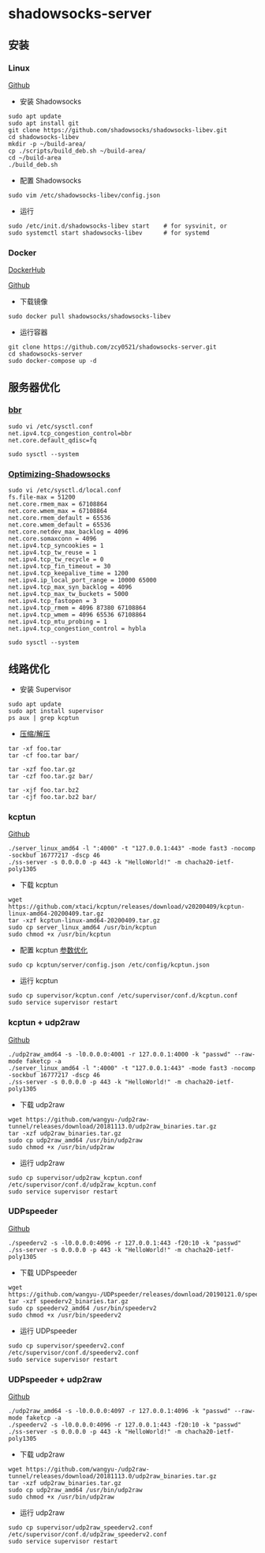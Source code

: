 # shadowsocks-server

## 安装

### Linux

[Github](https://github.com/shadowsocks/shadowsocks-libev#debian--ubuntu)

- 安装 Shadowsocks

```shell script
sudo apt update
sudo apt install git
git clone https://github.com/shadowsocks/shadowsocks-libev.git
cd shadowsocks-libev
mkdir -p ~/build-area/
cp ./scripts/build_deb.sh ~/build-area/
cd ~/build-area
./build_deb.sh
```

- 配置 Shadowsocks

```shell script
sudo vim /etc/shadowsocks-libev/config.json
```

- 运行

```shell script
sudo /etc/init.d/shadowsocks-libev start    # for sysvinit, or
sudo systemctl start shadowsocks-libev      # for systemd
```

### Docker

[DockerHub](https://hub.docker.com/r/shadowsocks/shadowsocks-libev)

[Github](https://github.com/shadowsocks/shadowsocks-libev/tree/master/docker/alpine)

- 下载镜像

```shell script
sudo docker pull shadowsocks/shadowsocks-libev
```

- 运行容器

```shell script
git clone https://github.com/zcy0521/shadowsocks-server.git
cd shadowsocks-server
sudo docker-compose up -d
```

## 服务器优化

### [bbr](https://github.com/google/bbr)

```shell script
sudo vi /etc/sysctl.conf
net.ipv4.tcp_congestion_control=bbr
net.core.default_qdisc=fq

sudo sysctl --system
```

### [Optimizing-Shadowsocks](https://github.com/shadowsocks/shadowsocks/wiki/Optimizing-Shadowsocks)

```shell script
sudo vi /etc/sysctl.d/local.conf
fs.file-max = 51200
net.core.rmem_max = 67108864
net.core.wmem_max = 67108864
net.core.rmem_default = 65536
net.core.wmem_default = 65536
net.core.netdev_max_backlog = 4096
net.core.somaxconn = 4096
net.ipv4.tcp_syncookies = 1
net.ipv4.tcp_tw_reuse = 1
net.ipv4.tcp_tw_recycle = 0
net.ipv4.tcp_fin_timeout = 30
net.ipv4.tcp_keepalive_time = 1200
net.ipv4.ip_local_port_range = 10000 65000
net.ipv4.tcp_max_syn_backlog = 4096
net.ipv4.tcp_max_tw_buckets = 5000
net.ipv4.tcp_fastopen = 3
net.ipv4.tcp_rmem = 4096 87380 67108864
net.ipv4.tcp_wmem = 4096 65536 67108864
net.ipv4.tcp_mtu_probing = 1
net.ipv4.tcp_congestion_control = hybla

sudo sysctl --system
```

## 线路优化

- 安装 Supervisor

```shell script
sudo apt update
sudo apt install supervisor
ps aux | grep kcptun
```

- [压缩/解压](https://manpages.debian.org/buster/manpages-zh/tar.1.zh_CN.html)

```shell script
tar -xf foo.tar
tar -cf foo.tar bar/

tar -xzf foo.tar.gz
tar -czf foo.tar.gz bar/

tar -xjf foo.tar.bz2
tar -cjf foo.tar.bz2 bar/
```

### kcptun

[Github](https://github.com/xtaci/kcptun)

```shell script
./server_linux_amd64 -l ":4000" -t "127.0.0.1:443" -mode fast3 -nocomp -sockbuf 16777217 -dscp 46
./ss-server -s 0.0.0.0 -p 443 -k "HelloWorld!" -m chacha20-ietf-poly1305
```

- 下载 kcptun

```shell script
wget https://github.com/xtaci/kcptun/releases/download/v20200409/kcptun-linux-amd64-20200409.tar.gz
tar -xzf kcptun-linux-amd64-20200409.tar.gz
sudo cp server_linux_amd64 /usr/bin/kcptun
sudo chmod +x /usr/bin/kcptun
```

- 配置 kcptun [参数优化](https://github.com/xtaci/kcptun/issues/251)

```shell script
sudo cp kcptun/server/config.json /etc/config/kcptun.json
```

- 运行 kcptun

```shell script
sudo cp supervisor/kcptun.conf /etc/supervisor/conf.d/kcptun.conf
sudo service supervisor restart
```

### kcptun + udp2raw

[Github](https://github.com/wangyu-/udp2raw-tunnel)

```shell script
./udp2raw_amd64 -s -l0.0.0.0:4001 -r 127.0.0.1:4000 -k "passwd" --raw-mode faketcp -a
./server_linux_amd64 -l ":4000" -t "127.0.0.1:443" -mode fast3 -nocomp -sockbuf 16777217 -dscp 46
./ss-server -s 0.0.0.0 -p 443 -k "HelloWorld!" -m chacha20-ietf-poly1305
```

- 下载 udp2raw

```shell script
wget https://github.com/wangyu-/udp2raw-tunnel/releases/download/20181113.0/udp2raw_binaries.tar.gz
tar -xzf udp2raw_binaries.tar.gz
sudo cp udp2raw_amd64 /usr/bin/udp2raw
sudo chmod +x /usr/bin/udp2raw
```

- 运行 udp2raw

```shell script
sudo cp supervisor/udp2raw_kcptun.conf /etc/supervisor/conf.d/udp2raw_kcptun.conf
sudo service supervisor restart
```

### UDPspeeder

[Github](https://github.com/wangyu-/UDPspeeder)

```shell script
./speederv2 -s -l0.0.0.0:4096 -r 127.0.0.1:443 -f20:10 -k "passwd"
./ss-server -s 0.0.0.0 -p 443 -k "HelloWorld!" -m chacha20-ietf-poly1305
```

- 下载 UDPspeeder

```shell script
wget https://github.com/wangyu-/UDPspeeder/releases/download/20190121.0/speederv2_binaries.tar.gz
tar -xzf speederv2_binaries.tar.gz
sudo cp speederv2_amd64 /usr/bin/speederv2
sudo chmod +x /usr/bin/speederv2
```

- 运行 UDPspeeder

```shell script
sudo cp supervisor/speederv2.conf /etc/supervisor/conf.d/speederv2.conf
sudo service supervisor restart
```

### UDPspeeder + udp2raw

[Github](https://github.com/wangyu-/udp2raw-tunnel)

```shell script
./udp2raw_amd64 -s -l0.0.0.0:4097 -r 127.0.0.1:4096 -k "passwd" --raw-mode faketcp -a
./speederv2 -s -l0.0.0.0:4096 -r 127.0.0.1:443 -f20:10 -k "passwd"
./ss-server -s 0.0.0.0 -p 443 -k "HelloWorld!" -m chacha20-ietf-poly1305
```

- 下载 udp2raw

```shell script
wget https://github.com/wangyu-/udp2raw-tunnel/releases/download/20181113.0/udp2raw_binaries.tar.gz
tar -xzf udp2raw_binaries.tar.gz
sudo cp udp2raw_amd64 /usr/bin/udp2raw
sudo chmod +x /usr/bin/udp2raw
```

- 运行 udp2raw

```shell script
sudo cp supervisor/udp2raw_speederv2.conf /etc/supervisor/conf.d/udp2raw_speederv2.conf
sudo service supervisor restart
```
